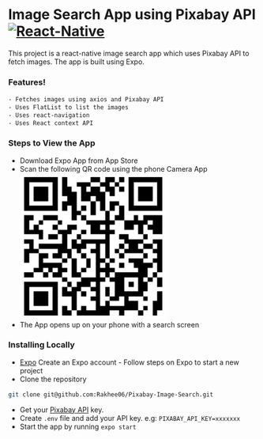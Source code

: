 # Image Search App using Pixabay API    [![React-Native](https://facebook.github.io/react-native/docs/assets/favicon.png)](https://facebook.github.io/react-native/)

This project is a react-native image search app which uses Pixabay API to fetch images. The app is built using Expo.

### Features!
    - Fetches images using axios and Pixabay API
    - Uses FlatList to list the images 
    - Uses react-navigation
    - Uses React context API
    
### Steps to View the App
* Download Expo App from App Store
* Scan the following QR code using the phone Camera App
![QR](screenshots/QR-Code.png)
* The App opens up on your phone with a search screen

### Installing Locally
* [Expo](https://expo.io) Create an Expo account - Follow steps on Expo to start a new project
* Clone the repository
```bash
git clone git@github.com:Rakhee06/Pixabay-Image-Search.git
```
* Get your [Pixabay API](https://pixabay.com/api/docs/) key.
* Create `.env` file and add your API key. e.g: `PIXABAY_API_KEY=xxxxxxx`
* Start the app by running `expo start`

